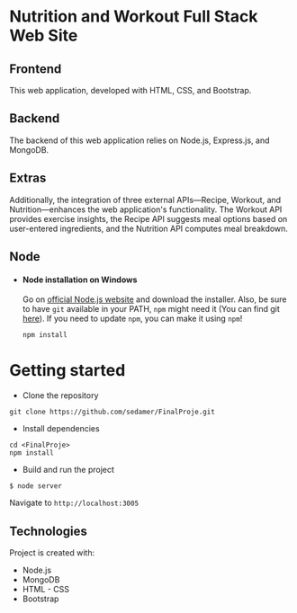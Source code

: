 # Nutrition and Workout Full Stack Web Site
## Frontend

This web application, developed with HTML, CSS, and Bootstrap.

## Backend

The backend of this web application relies on Node.js, Express.js, and MongoDB. 
## Extras
Additionally, the integration of three external APIs—Recipe, Workout, and Nutrition—enhances the web application's functionality. The Workout API provides exercise insights, the Recipe API suggests meal options based on user-entered ingredients, and the Nutrition API computes meal breakdown.


## Node
- #### Node installation on Windows

  Go on [official Node.js website](https://nodejs.org/) and download the installer.
Also, be sure to have `git` available in your PATH, `npm` might need it (You can find git [here](https://git-scm.com/)).
If you need to update `npm`, you can make it using `npm`! 

    ``` npm install ``` 

# Getting started
- Clone the repository
```
git clone https://github.com/sedamer/FinalProje.git
```
- Install dependencies
```
cd <FinalProje>
npm install
```
- Build and run the project
```
$ node server
```
  Navigate to `http://localhost:3005`

## Technologies
Project is created with:
* Node.js
* MongoDB
* HTML - CSS
* Bootstrap
